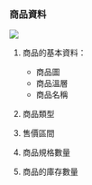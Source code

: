 ### 商品資料

![](RackMultipart20230424-1-nn9xl2_html_e61d7244dbfb61a7.png)

1. 商品的基本資料：

   - 商品圖
   - 商品溫層
   - 商品名稱

2. 商品類型
3. 售價區間
4. 商品規格數量
5. 商品的庫存數量
